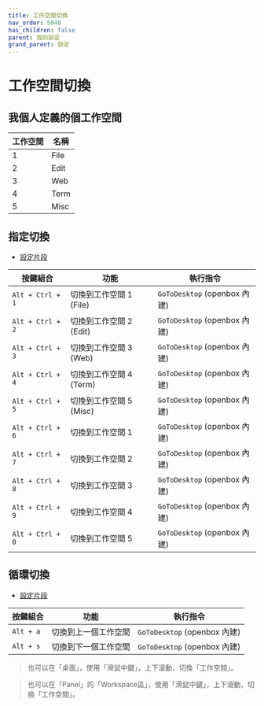 ```yaml
---
title: 工作空間切換
nav_order: 5040
has_children: false
parent: 我的設定
grand_parent: 設定
---
```



# 工作空間切換


## 我個人定義的個工作空間

| 工作空間 | 名稱  |
| -------- | ----- |
| 1        | File  |
| 2        | Edit  |
| 3        | Web   |
| 4        | Term  |
| 5        | Misc  |


## 指定切換

* [設定片段](https://github.com/samwhelp/note-about-openbox/tree/gh-pages/_demo/config/openbox-config/main/share/gen/openbox-gen-rc/Section/Keybind/WorkspaceSwitch.php#L80)

| 按鍵組合  | 功能                    | 執行指令                       |
| --------- | ----------------------- | ------------------------------ |
| `Alt + Ctrl + 1` | 切換到工作空間 1 (File) | `GoToDesktop` (openbox 內建) |
| `Alt + Ctrl + 2` | 切換到工作空間 2 (Edit) | `GoToDesktop` (openbox 內建) |
| `Alt + Ctrl + 3` | 切換到工作空間 3 (Web)  | `GoToDesktop` (openbox 內建) |
| `Alt + Ctrl + 4` | 切換到工作空間 4 (Term) | `GoToDesktop` (openbox 內建) |
| `Alt + Ctrl + 5` | 切換到工作空間 5 (Misc) | `GoToDesktop` (openbox 內建) |
| `Alt + Ctrl + 6` | 切換到工作空間 1        | `GoToDesktop` (openbox 內建) |
| `Alt + Ctrl + 7` | 切換到工作空間 2        | `GoToDesktop` (openbox 內建) |
| `Alt + Ctrl + 8` | 切換到工作空間 3        | `GoToDesktop` (openbox 內建) |
| `Alt + Ctrl + 9` | 切換到工作空間 4        | `GoToDesktop` (openbox 內建) |
| `Alt + Ctrl + 0` | 切換到工作空間 5        | `GoToDesktop` (openbox 內建) |

## 循環切換

* [設定片段](https://github.com/samwhelp/note-about-openbox/tree/gh-pages/_demo/config/openbox-config/main/share/gen/openbox-gen-rc/Section/Keybind/WorkspaceSwitch.php#L8-L18)


| 按鍵組合  | 功能                 | 執行指令                   |
| --------- | -------------------- | -------------------------- |
| `Alt + a` | 切換到上一個工作空間 | `GoToDesktop` (openbox 內建) |
| `Alt + s` | 切換到下一個工作空間 | `GoToDesktop` (openbox 內建) |


> 也可以在「桌面」，使用「滑鼠中鍵」，上下滾動，切換「工作空間」。

> 也可以在「Panel」的「Workspace區」，使用「滑鼠中鍵」，上下滾動，切換「工作空間」。
